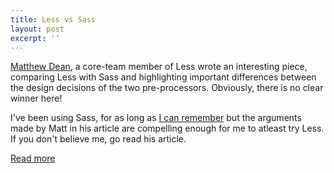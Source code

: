 ```yaml
---
title: Less vs Sass
layout: post
excerpt: ''
---
```


[Matthew Dean](http://lesscss.org/about/#team), a core-team member of Less wrote
an interesting piece, comparing Less with Sass and highlighting important
differences between the design decisions of the two pre-processors. Obviously,
there is no clear winner here!

I've been using Sass, for as long as [I can remember](http://pankajparashar.com/posts/why-do-i-hate-css-preprocessors/)
but the arguments made by Matt in his article are compelling enough for me to
atleast try Less. If you don't believe me, go read his article.

[Read more](http://getcrunch.co/2015/10/08/less-the-worlds-most-misunderstood-css-pre-processor/)